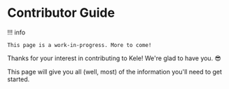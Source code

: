 # Contributor Guide

!!! info

    This page is a work-in-progress. More to come!

Thanks for your interest in contributing to Kele! We're glad to have you. :sunglasses:

This page will give you all (well, most) of the information you'll need to get
started.
